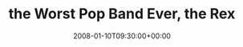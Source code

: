 ---
templateKey: event
guid: 08941763-6eab-11ea-99c5-002590d1d1b0
date: 2008-01-10T09:30:00+00:00
eventTime: '3:30-6pm'
title: the Worst Pop Band Ever, the Rex
artist: the Worst Pop Band Ever
city: Toronto
venue: the Rex
group: Tim Shia
---
